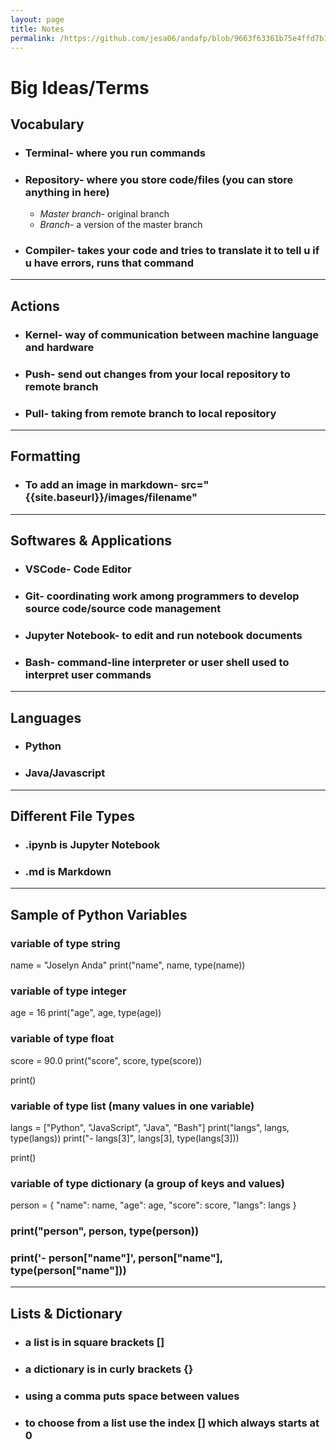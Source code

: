 ```yaml
---
layout: page
title: Notes
permalink: /https://github.com/jesa06/andafp/blob/9663f63361b75e4ffd7b14d3ed1b352ae4c50724/_pages/03_Notes.md/ 
---
```



# **Big Ideas/Terms**

## Vocabulary
- ### Terminal- where you run commands
- ### Repository- where you store code/files (you can store anything in here)
    - *Master branch*- original branch
    - *Branch*- a version of the master branch
- ### Compiler- takes your code and tries to translate it to tell u if u have errors, runs that command
---
## Actions
- ### Kernel- way of communication between machine language and hardware
- ### Push- send out changes from your local repository to remote branch
- ### Pull- taking from remote branch to local repository

---
## Formatting
- ### To add an image in markdown- src="{{site.baseurl}}/images/filename"
---

## Softwares & Applications
- ### VSCode- Code Editor
- ### Git- coordinating work among programmers to develop source code/source code management
- ### Jupyter Notebook- to edit and run notebook documents
- ### Bash- command-line interpreter or user shell used to interpret user commands
---
## Languages
- ### Python
- ### Java/Javascript
---
## Different File Types
- ### .ipynb is Jupyter Notebook
- ### .md is Markdown 
---
## Sample of Python Variables

### variable of type string
name = "Joselyn Anda"
 print("name", name, type(name))

### variable of type integer
 age = 16
 print("age", age, type(age))

### variable of type float
score = 90.0
 print("score", score, type(score))

 print()

### variable of type list (many values in one variable)
 langs = ["Python", "JavaScript", "Java", "Bash"]
 print("langs", langs, type(langs))
 print("- langs[3]", langs[3], type(langs[3]))

print()

### variable of type dictionary (a group of keys and values)
person = {
    "name": name,
    "age": age,
    "score": score,
    "langs": langs
}
### print("person", person, type(person))
  ### print('- person["name"]', person["name"], type(person["name"]))
  ---
 ## Lists & Dictionary
- ### a list is in square brackets []
- ### a dictionary is in curly brackets {}
- ###  using a comma puts space between values
- ### to choose from a list use the index [] which always starts at 0